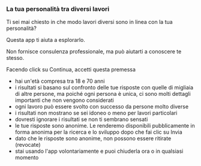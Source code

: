 ### La tua personalità tra diversi lavori

Ti sei mai chiesto in che modo lavori diversi sono in linea con la tua personalità?

Questa app ti aiuta a esplorarlo.

Non fornisce consulenza professionale, ma può aiutarti a conoscere te stesso.

Facendo click su Continua, accetti questa premessa

* hai un'età compresa tra 18 e 70 anni
* i risultati si basano sul confronto delle tue risposte con quelle di migliaia di altre persone, ma poiché ogni persona è unica, ci sono molti dettagli importanti che non vengono considerati
* ogni lavoro può essere svolto con successo da persone molto diverse
* i risultati non mostrano se sei idoneo o meno per lavori particolari
* dovresti ignorare i risultati se non ti sembrano sensati
* le tue risposte sono anonime. Le renderemo disponibili pubblicamente in forma anonima per la ricerca e lo sviluppo dopo che fai clic su Invia
* dato che le risposte sono anonime, non possono essere ritirate (revocate)
* stai usando l'app volontariamente e puoi chiuderla ora o in qualsiasi momento
